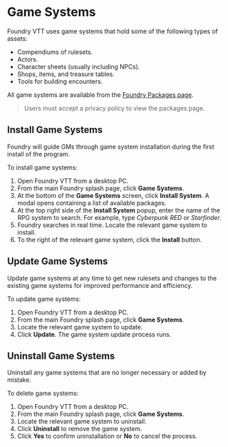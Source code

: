 # Game Systems

Foundry VTT uses game systems that hold some of the following types of assets:

* Compendiums of rulesets.
* Actors.
* Character sheets (usually including NPCs).
* Shops, items, and treasure tables.
* Tools for building encounters.

All game systems are available from the [Foundry Packages page](https://foundryvtt.com/packages/).

> Users must accept a privacy policy to view the packages page. 


## Install Game Systems

Foundry will guide GMs through game system installation during the first install of the program. 

To install game systems:

1. Open Foundry VTT from a desktop PC. 
2. From the main Foundry splash page, click **Game Systems**. 
3. At the bottom of the **Game Systems** screen, click **Install System**. A modal opens containing a list of available packages. 
4. At the top right side of the **Install System** popup, enter the name of the RPG system to search. For example, type _Cyberpunk RED_ or _Starfinder_. 
5. Foundry searches in real time. Locate the relevant game system to install. 
6. To the right of the relevant game system, click the **Install** button. 


## Update Game Systems

Update game systems at any time to get new rulesets and changes to the existing game systems for improved performance and efficiency.

To update game systems:

1. Open Foundry VTT from a desktop PC. 
2. From the main Foundry splash page, click **Game Systems**. 
3. Locate the relevant game system to update. 
4. Click **Update**. The game system update process runs. 


## Uninstall Game Systems

Uninstall any game systems that are no longer necessary or added by mistake. 

To delete game systems:

1. Open Foundry VTT from a desktop PC. 
2. From the main Foundry splash page, click **Game Systems**.
3. Locate the relevant game system to uninstall. 
4. Click **Uninstall** to remove the game system. 
5. Click **Yes** to confirm uninstallation or **No** to cancel the process. 



